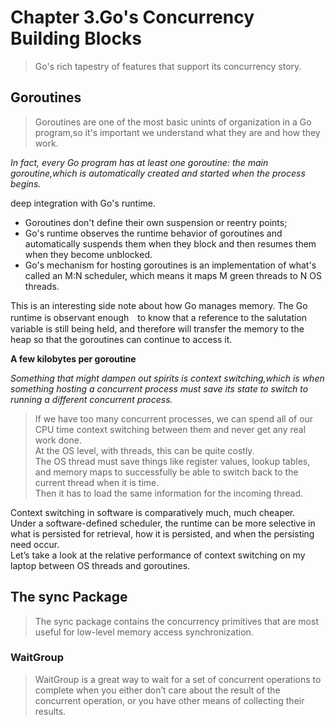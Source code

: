 # Chapter 3.Go's Concurrency Building Blocks
>Go's rich tapestry of features that support its concurrency story.

## Goroutines
> Goroutines are one of the most basic unints of organization in a Go program,so it's important 
we understand what they are and how they work.

*In fact, every Go program has at least one goroutine: the main goroutine,which is automatically created and
started when the process begins.*

deep integration with Go's runtime.

- Goroutines don't define their own suspension or reentry points;
- Go's runtime observes the runtime behavior of goroutines and automatically suspends them when they block 
and then resumes them when they become unblocked.
- Go's mechanism for hosting goroutines is an implementation of what's called an M:N scheduler, which means it maps
M green threads to N OS threads.

This is an interesting side note about how Go manages memory. 
The Go runtime is observant enough　to know that a reference to the salutation variable is still being held,
 and therefore will transfer the memory to the heap so that the goroutines can continue to access it.
 
 **A few kilobytes per goroutine**
 
*Something that might dampen out spirits is context switching,which is when something hosting a concurrent process must save its state to switch to running a different concurrent process.*
>If we have too many concurrent processes, we can spend all of our CPU time context switching between them and never get any real work done.<br>
At the OS level, with threads, this can be quite costly. <br>
The OS thread must save things like register values, lookup tables, and memory maps to successfully be able to switch back to the current thread when it is time.<br>
Then it has to load the same information for the incoming thread.

Context switching in software is comparatively much, much cheaper.<br>
Under a software-defined scheduler, the runtime can be more selective in what is persisted for retrieval, how it is persisted, and when the persisting need occur.<br>
Let’s take a look at the relative performance of context switching on my laptop between OS threads and goroutines.

## The sync Package
>The sync package contains the concurrency primitives that are most useful for low-level memory access synchronization.

### WaitGroup
>WaitGroup is a great way to wait for a set of concurrent operations to complete when you either
 don’t care about the result of the concurrent operation, or you have other means of collecting their results.
 
